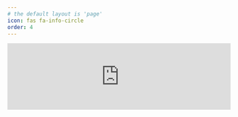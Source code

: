 ```yaml
---
# the default layout is 'page'
icon: fas fa-info-circle
order: 4
---
```


<!-- Add Markdown syntax content to file `_tabs/about.md`{: .filepath } and it will show up on this page. 
{: .prompt-tip } -->  


<iframe src="https://tryhackme.com/api/v2/badges/public-profile?userPublicId=598888" style='border:none; width: 100%;color-scheme: auto;'></iframe>
